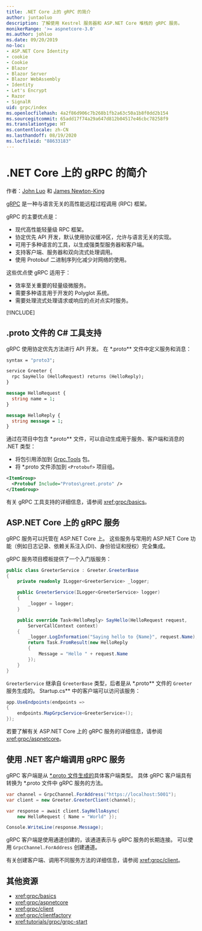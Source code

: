 ```yaml
---
title: .NET Core 上的 gRPC 的简介
author: juntaoluo
description: 了解使用 Kestrel 服务器和 ASP.NET Core 堆栈的 gRPC 服务。
monikerRange: '>= aspnetcore-3.0'
ms.author: johluo
ms.date: 09/20/2019
no-loc:
- ASP.NET Core Identity
- cookie
- Cookie
- Blazor
- Blazor Server
- Blazor WebAssembly
- Identity
- Let's Encrypt
- Razor
- SignalR
uid: grpc/index
ms.openlocfilehash: 4a2f86d906c7b268b1fb2a63c50a1b8f0dd2b154
ms.sourcegitcommit: 65add17f74a29a647d812b04517e46cbc78258f9
ms.translationtype: HT
ms.contentlocale: zh-CN
ms.lasthandoff: 08/19/2020
ms.locfileid: "88633183"
---
```

# <a name="introduction-to-grpc-on-net-core"></a>.NET Core 上的 gRPC 的简介

作者：[John Luo](https://github.com/juntaoluo) 和 [James Newton-King](https://twitter.com/jamesnk)

[gRPC](https://grpc.io/docs/guides/) 是一种与语言无关的高性能远程过程调用 (RPC) 框架。

gRPC 的主要优点是：
* 现代高性能轻量级 RPC 框架。
* 协定优先 API 开发，默认使用协议缓冲区，允许与语言无关的实现。
* 可用于多种语言的工具，以生成强类型服务器和客户端。
* 支持客户端、服务器和双向流式处理调用。
* 使用 Protobuf 二进制序列化减少对网络的使用。

这些优点使 gRPC 适用于：
* 效率至关重要的轻量级微服务。
* 需要多种语言用于开发的 Polyglot 系统。
* 需要处理流式处理请求或响应的点对点实时服务。

[!INCLUDE[](~/includes/gRPCazure.md)]

## <a name="c-tooling-support-for-proto-files"></a>.proto 文件的 C# 工具支持

gRPC 使用协定优先方法进行 API 开发。 在 \*.proto** 文件中定义服务和消息：

```protobuf
syntax = "proto3";

service Greeter {
  rpc SayHello (HelloRequest) returns (HelloReply);
}

message HelloRequest {
  string name = 1;
}

message HelloReply {
  string message = 1;
}
```

通过在项目中包含 \*.proto** 文件，可以自动生成用于服务、客户端和消息的 .NET 类型：

* 将包引用添加到 [Grpc.Tools](https://www.nuget.org/packages/Grpc.Tools/) 包。
* 将 \*.proto 文件添加到 `<Protobuf>` 项目组。

```xml
<ItemGroup>
  <Protobuf Include="Protos\greet.proto" />
</ItemGroup>
```

有关 gRPC 工具支持的详细信息，请参阅 <xref:grpc/basics>。

## <a name="grpc-services-on-aspnet-core"></a>ASP.NET Core 上的 gRPC 服务

gRPC 服务可以托管在 ASP.NET Core 上。 这些服务与常用的 ASP.NET Core 功能（例如日志记录、依赖关系注入(DI)、身份验证和授权）完全集成。

gRPC 服务项目模板提供了一个入门版服务：

```csharp
public class GreeterService : Greeter.GreeterBase
{
    private readonly ILogger<GreeterService> _logger;

    public GreeterService(ILogger<GreeterService> logger)
    {
        _logger = logger;
    }

    public override Task<HelloReply> SayHello(HelloRequest request,
        ServerCallContext context)
    {
        _logger.LogInformation("Saying hello to {Name}", request.Name);
        return Task.FromResult(new HelloReply 
        {
            Message = "Hello " + request.Name
        });
    }
}
```

`GreeterService` 继承自 `GreeterBase` 类型，后者是从 \*.proto** 文件的 `Greeter` 服务生成的。 Startup.cs** 中的客户端可以访问该服务：

```csharp
app.UseEndpoints(endpoints =>
{
    endpoints.MapGrpcService<GreeterService>();
});
```

若要了解有关 ASP.NET Core 上的 gRPC 服务的详细信息，请参阅 <xref:grpc/aspnetcore>。

## <a name="call-grpc-services-with-a-net-client"></a>使用 .NET 客户端调用 gRPC 服务

gRPC 客户端是从 [\*.proto  文件生成的](xref:grpc/basics#generated-c-assets)具体客户端类型。 具体 gRPC 客户端具有转换为 \*.proto  文件中 gRPC 服务的方法。

```csharp
var channel = GrpcChannel.ForAddress("https://localhost:5001");
var client = new Greeter.GreeterClient(channel);

var response = await client.SayHelloAsync(
    new HelloRequest { Name = "World" });

Console.WriteLine(response.Message);
```

gRPC 客户端是使用通道创建的，该通道表示与 gRPC 服务的长期连接。 可以使用 `GrpcChannel.ForAddress` 创建通道。

有关创建客户端、调用不同服务方法的详细信息，请参阅 <xref:grpc/client>。

## <a name="additional-resources"></a>其他资源

* <xref:grpc/basics>
* <xref:grpc/aspnetcore>
* <xref:grpc/client>
* <xref:grpc/clientfactory>
* <xref:tutorials/grpc/grpc-start>
